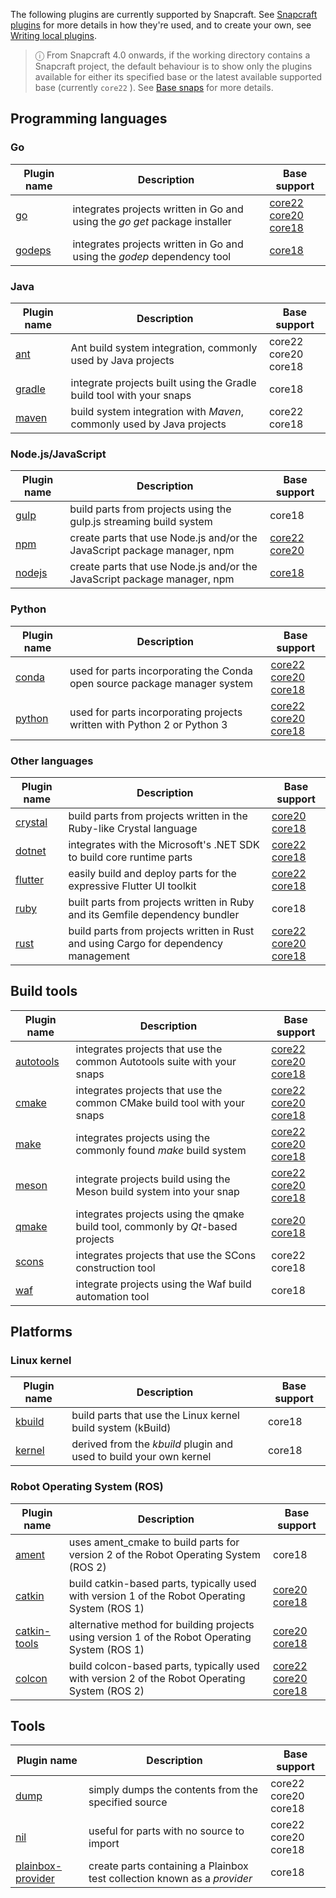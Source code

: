 The following plugins are currently supported by Snapcraft. See [Snapcraft plugins](/t/snapcraft-plugins/4284) for more details in how they're used, and to create your own, see [Writing local plugins](/t/writing-local-plugins/5125).

> ⓘ From Snapcraft 4.0 onwards, if the working directory contains a Snapcraft project, the default behaviour is to show only the plugins available for either its specified base or the latest available supported base (currently  `core22` ). See [Base snaps](/t/base-snaps/11198) for more details.

## Programming languages

<h3 id='heading--go'>Go</h3>

| Plugin name |  Description | Base support |
|--|--|--|
| [go](/t/the-go-plugin/8505) | integrates projects written in Go and using the *go get* package installer  | [core22](/t/the-go-plugin/8505#heading--core22) <br /> [core20](/t/the-go-plugin/8505#heading--core20) <br /> [core18](/t/the-go-plugin/8505#heading--core18) |
 [godeps](/t/the-godeps-plugin/8506) | integrates projects written in Go and using the *godep* dependency tool | [core18](/t/the-godeps-plugin/8506) |

<h3 id='heading--java'>Java</h3>

| Plugin name |  Description | Base support |
|--|--|--|
| [ant](/t/the-ant-plugin/8507) | Ant build system integration, commonly used by Java projects | core22</br>core20</br>core18 |
| [gradle](/t/the-gradle-plugin/5390) | integrate projects built using the Gradle build tool with your snaps | core18 |
| [maven](/t/the-maven-plugin/4282) | build system integration with *Maven*, commonly used by Java projects  | core22</br>core18 |

<h3 id='heading--javascript'>Node.js/JavaScript</h3>

| Plugin name |  Description | Base support |
|--|--|--|
| [gulp](/t/the-gulp-plugin/8511) |  build parts from projects using the gulp.js streaming build system | core18 |
| [npm](/t/the-npm-plugin/17591) | create parts that use Node.js and/or the JavaScript package manager, npm | [core22](/t/the-npm-plugin/17591#heading--core22) <br /> [core20](/t/the-npm-plugin/17591#heading--core20) |
| [nodejs](/t/the-nodejs-plugin/8514) | create parts that use Node.js and/or the JavaScript package manager, npm | [core18](/t/the-nodejs-plugin/8514#heading--core18) |

<h3 id='heading--python'>Python</h3>

| Plugin name |  Description | Base support |
|--|--|--|
| [conda](/t/the-conda-plugin/12530) | used for parts incorporating the Conda open source package manager system | [core22](/t/the-conda-plugin/12530#heading--core22) <br /> [core20](/t/the-conda-plugin/12530#heading--core20) <br /> [core18](/t/the-conda-plugin/12530#heading--core18)|
| [python](/t/the-python-plugin/8529) | used for parts incorporating projects written with Python 2 or Python 3 |  [core22](/t/the-python-plugin/8529#heading--core22) <br /> [core20](/t/the-python-plugin/8529#heading--core20) <br /> [core18](/t/the-python-plugin/8529#heading--core18) |

<h3 id='heading--other'>Other languages</h3>

| Plugin name |  Description | Base support |
|--|--|--|
| [crystal](/t/the-crystal-plugin/12527) | build parts from projects written in the Ruby-like Crystal language | [core20](/t/the-crystal-plugin/12527#heading--core20) <br /> [core18]( /t/the-crystal-plugin/12527#heading--core18) |
| [dotnet](/t/the-dotnet-plugin/8584) | integrates with the Microsoft's .NET SDK to build core runtime parts  | [core22](/t/the-dotnet-plugin/8584#heading--core22) <br /> [core18](/t/the-dotnet-plugin/8584#heading--core18) |
| [flutter](/t/the-flutter-plugin/18746) | easily build and deploy parts for the expressive Flutter UI toolkit  | [core22](/t/the-flutter-plugin/18746#heading--core22)</br>[core18](/t/the-flutter-plugin/18746#heading--core18) |
| [ruby](/t/the-ruby-plugin/8587) | built parts from projects written in Ruby and its Gemfile dependency bundler | core18 |
| [rust](/t/the-rust-plugin/8588) | build parts from projects written in Rust and using Cargo for dependency management  | [core22](/t/the-rust-plugin/8588#heading--core22) <br /> [core20](/t/the-rust-plugin/8588#heading--core20) <br /> [core18](/t/the-rust-plugin/8588#heading--core18) |

<h2 id='heading--build-tools'>Build tools</h2>

| Plugin name |  Description | Base support |
|--|--|--|
| [autotools](/t/the-autotools-plugin/8616) | integrates projects that use the common Autotools suite with your snaps |  [core22](/t/the-autotools-plugin/8616#heading--core22) <br /> [core20](/t/the-autotools-plugin/8616#heading--core20) <br /> [core18](/t/the-autotools-plugin/8616#heading--core18)
| [cmake](/t/the-cmake-plugin/8621) | integrates projects that use the common CMake build tool with your snaps  | [core22](/t/the-cmake-plugin/8621#heading--core22) <br /> [core20](/t/the-cmake-plugin/8621#heading--core20) <br /> [core18](/t/the-cmake-plugin/8621#heading--core18) |
| [make](/t/the-make-plugin/8622) | integrates projects using the commonly found *make* build system | [core22](/t/the-make-plugin/8622#heading--core22) <br /> [core20](/t/the-make-plugin/8622#heading--core20) <br /> [core18](/t/the-make-plugin/8622#heading--core18)
| [meson](/t/the-meson-plugin/8623) | integrate projects build using the Meson build system into your snap | [core22](/t/the-meson-plugin/8623#heading--core22) <br /> [core20](/t/the-meson-plugin/8623#heading--core20) <br /> [core18](/t/the-meson-plugin/8623#heading--core18) |
| [qmake](/t/the-qmake-plugin/8628) | integrates projects using the qmake build tool, commonly by *Qt*-based projects | [core20](/t/the-qmake-plugin/8628#heading--core20) <br /> [core18](/t/the-qmake-plugin/8628#heading--core18) |
| [scons](/t/the-scons-plugin/8629) | integrates projects that use the SCons construction tool | core22</br>core18 |
| [waf](/t/the-waf-plugin/8630) | integrate projects using the Waf build automation tool | core18

## Platforms

### Linux kernel

| Plugin name |  Description | Base support |
|--|--|--|
| [kbuild](/t/the-kbuild-plugin/8633) | build parts that use the Linux kernel build system (kBuild) | core18 |
| [kernel](/t/the-kernel-plugin/8642) | derived from the *kbuild* plugin and used to build your own kernel | core18 |

### Robot Operating System (ROS)

| Plugin name |  Description | Base support |
|--|--|--|
| [ament](/t/the-ament-plugin/8643) | uses ament_cmake to build parts for version 2 of the Robot Operating System (ROS 2) | core18 |
| [catkin](/t/the-catkin-plugin/8644) | build catkin-based parts, typically used with version 1 of the Robot Operating System (ROS 1) | [core20](/t/the-catkin-plugin/8644#heading--core20) <br /> [core18](/t/the-catkin-plugin/8644#heading--core18) |
| [catkin-tools](/t/the-catkin-tools-plugin/8645) | alternative method for building projects using version 1 of the Robot Operating System (ROS 1)   | [core20](/t/the-catkin-tools-plugin/8645#heading--core20) <br /> [core18](/t/the-catkin-tools-plugin/8645#heading--core18) |
| [colcon](/t/the-colcon-plugin/11895) | build colcon-based parts, typically used with version 2 of the Robot Operating System (ROS 2)  | [core22](/t/the-colcon-plugin/11895#heading--core22) <br />[core20](/t/the-colcon-plugin/11895#heading--core20) <br /> [core18](/t/the-colcon-plugin/11895#heading--core18) |

## Tools

| Plugin name |  Description | Base support |
|--|--|--|
| [dump](/t/the-dump-plugin/8007) | simply dumps the contents from the specified source | core22 <br /> core20 <br /> core18 |
| [nil](/t/the-nil-plugin/8646) | useful for parts with no source to import | core22 <br /> core20 <br /> core18 |
| [plainbox-provider](/t/the-plainbox-provider-plugin/8647) | create parts containing a Plainbox test collection known as a *provider*  | core18 |8
